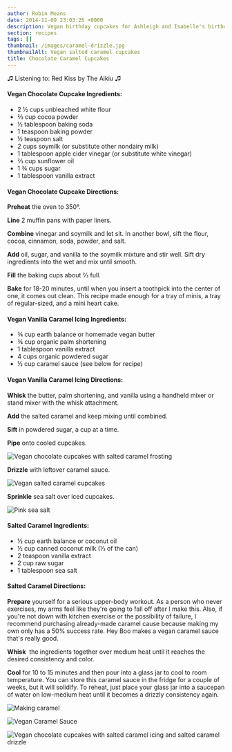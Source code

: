 ```yaml
---
author: Robin Means
date: 2014-11-09 23:03:25 +0000
description: Vegan birthday cupcakes for Ashleigh and Isabelle's birthday dance party
section: recipes
tags: []
thumbnail: /images/caramel-drizzle.jpg
thumbnailAlt: Vegan salted caramel cupcakes
title: Chocolate Caramel Cupcakes
---
```


♫&nbsp;Listening to: Red Kiss by The Aikiu ♫

#### Vegan Chocolate Cupcake Ingredients:

- 2 ½ cups unbleached white flour
- ⅔ cup cocoa powder
- ½ tablespoon baking soda
- 1 teaspoon baking powder
- ½ teaspoon salt
- 2 cups soymilk (or substitute other nondairy milk)
- 1 tablespoon apple cider vinegar (or substitute white vinegar)
- ⅔ cup sunflower oil
- 1 ¾ cups sugar
- 1 tablespoon vanilla extract



#### Vegan Chocolate Cupcake Directions:

**Preheat** the oven to 350°.

**Line** 2 muffin pans with paper liners.

**Combine** vinegar and soymilk and let sit. In another bowl, sift the flour, cocoa, cinnamon, soda, powder, and salt.

**Add** oil, sugar, and vanilla to the soymilk mixture and stir well. Sift dry ingredients into the wet and mix until smooth.

**Fill** the baking cups about ⅔&nbsp;full.

**Bake** for 18-20 minutes, until when you insert a toothpick into the center of one, it comes out clean. This recipe made enough for a tray of minis, a tray of regular-sized, and a mini heart cake.



#### Vegan Vanilla Caramel Icing Ingredients:

- ¾ cup earth balance or homemade vegan butter
- ¾ cup organic palm shortening
- 1 tablespoon vanilla extract
- 4 cups organic powdered sugar
- ½ cup caramel sauce (see below for recipe)



#### Vegan Vanilla Caramel Icing Directions:

**Whisk** the butter, palm shortening, and vanilla using a handheld mixer or stand mixer with the whisk attachment.

**Add** the salted caramel and keep mixing until combined.

**Sift** in powdered sugar, a cup at a time.

**Pipe** onto cooled cupcakes.

![Vegan chocolate cupcakes with salted caramel frosting](/images/cupcakes-w-caramel-icing.jpg)

**Drizzle** with leftover caramel sauce.

![Vegan salted caramel cupcakes](/images/caramel-drizzle.jpg)

**Sprinkle** sea salt over iced cupcakes.

![Pink sea salt](/images/salt.jpg)



#### Salted Caramel Ingredients:

- ½ cup earth balance or coconut oil
- ½ cup canned coconut milk (⅓ of the can)
- 2 teaspoon vanilla extract
- 2 cup raw sugar
- 1 tablespoon sea salt



#### Salted Caramel Directions:

**Prepare** yourself for a serious upper-body workout. As a person who never exercises, my arms feel like they're going to fall off after I make this. Also, if you're not down with kitchen exercise or the possibility of failure, I recommend purchasing already-made caramel cause because making my own only has a 50% success rate. Hey Boo makes a vegan caramel sauce that's really good.

**Whisk** &nbsp;the ingredients together over medium heat until it reaches the desired consistency and color.

**Cool** for 10 to 15 minutes and then pour into a glass jar to cool to room temperature. You can store this caramel sauce in the fridge for a couple of weeks, but it will solidify. To reheat, just place your glass jar into a saucepan of water on low-medium heat until it becomes a drizzly consistency again.

![Making caramel](/images/snickers-caramel.jpg)

![Vegan Caramel Sauce](/images/leftover-caramel.jpg)

![Vegan chocolate cupcakes with salted caramel icing and salted caramel drizzle](/images/chocolate-salted-caramel-cupcakes.jpg)

